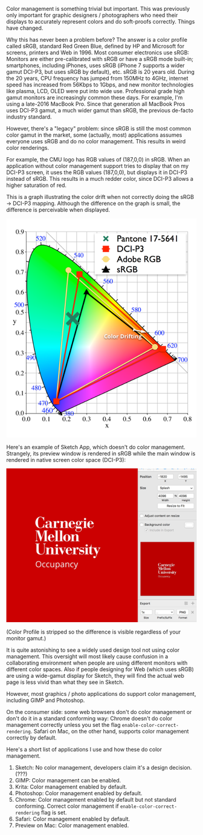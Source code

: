 Color management is something trivial but important. This was previously only important for graphic designers / photographers who need their displays to accurately represent colors and do soft-proofs correctly. Things have changed.

Why this has never been a problem before? The answer is a color profile called sRGB, standard Red Green Blue, defined by HP and Microsoft for screens, printers and Web in 1996.  Most consumer electronics use sRGB: Monitors are either pre-calibrated with sRGB or have a sRGB mode built-in; smartphones, including iPhones, uses sRGB (iPhone 7 supports a wider gamut DCI-P3, but uses sRGB by default), etc. sRGB is 20 years old. During the 20 years, CPU frequency has jumped from 150MHz to 4GHz, internet speed has increased from 56Kbps to 1Gbps, and new monitor technologies like plasma, LCD, OLED were put into wide use. Professional grade high gamut monitors are increasingly common these days. For example, I'm using a late-2016 MacBook Pro. Since that generation all MacBook Pros uses DCI-P3 gamut, a much wider gamut than sRGB, the previous de-facto industry standard. 

However, there's a "legacy" problem: since sRGB is still the most common color gamut in the market, some (actually, most) applications assumes everyone uses sRGB and do no color management. This results in weird color renderings.

For example, the CMU logo has RGB values of (187,0,0) in sRGB. When an application without color management support tries to display that on my DCI-P3 screen, it uses the RGB values (187,0,0), but displays it in DCI-P3 instead of sRGB. This results in a much redder color, since DCI-P3 allows a higher saturation of red.

This is a graph illustrating the color drift when not correctly doing the sRGB -> DCI-P3 mapping. Although the difference on the graph is small, the difference is perceivable when displayed.

![Color Drifting](colordrift.png)

Here's an example of Sketch App, which doesn't do color management. Strangely, its preview window is rendered in sRGB while the main window is rendered in native screen color space (DCI-P3):

![Color Difference](colordiff.png)

(Color Profile is stripped so the difference is visible regardless of your monitor gamut.)

It is quite astonishing to see a widely used design tool not using color management. This oversight will most likely cause confusion in a collaborating environment when people are using different monitors with different color spaces. Also if people designing for Web (which uses sRGB) are using a wide-gamut display for Sketch, they will find the actual web page is less vivid than what they see in Sketch.

However, most graphics / photo applications do support color management, including GIMP and Photoshop.

On the consumer side: some web browsers don't do color management  or don't do it in a standard conforming way: Chrome doesn't do color management correctly unless you set the flag `enable-color-correct-rendering`. 
Safari on Mac, on the other hand, supports color management correctly by default.

Here's a short list of applications I use and how these do color management.

  1. Sketch: No color management, developers claim it's a design decision. (???)
  2. GIMP: Color management can be enabled.
  3. Krita: Color management enabled by default.
  4. Photoshop: Color management enabled by default.
  5. Chrome: Color management enabled by default but not standard conforming. Correct color management if `enable-color-correct-rendering` flag is set.
  6. Safari: Color management enabled by default.
  7. Preview on Mac: Color management enabled.
